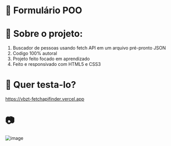 # 🔨 Formulário POO
# 📌 Sobre o projeto:
1. Buscador de pessoas usando fetch API em um arquivo pré-pronto JSON
2. Codigo 100% autoral
3. Projeto feito focado em aprendizado
4. Feito e responsivado com HTML5 e CSS3
# 📑 Quer testa-lo?
https://vbzt-fetchapifinder.vercel.app

# 📷 

![image](https://github.com/vbzt/fetchApi-finder/assets/124489579/7747cbf7-c305-4e35-900d-0e8c649e3024)


